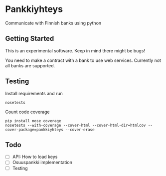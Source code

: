 # Pankkiyhteys

Communicate with Finnish banks using python

## Getting Started

This is an experimental software. Keep in mind there might be bugs!

You need to make a contract with a bank to use web services. Currently
not all banks are supported.

## Testing

Install requirements and run
```
nosetests
```

Count code coverage
```
pip install nose coverage
nosetests --with-coverage --cover-html --cover-html-dir=htmlcov --cover-package=pankkiyhteys --cover-erase
```

## Todo

- [ ] API: How to load keys
- [ ] Osuuspankki implementation
- [ ] Testing

